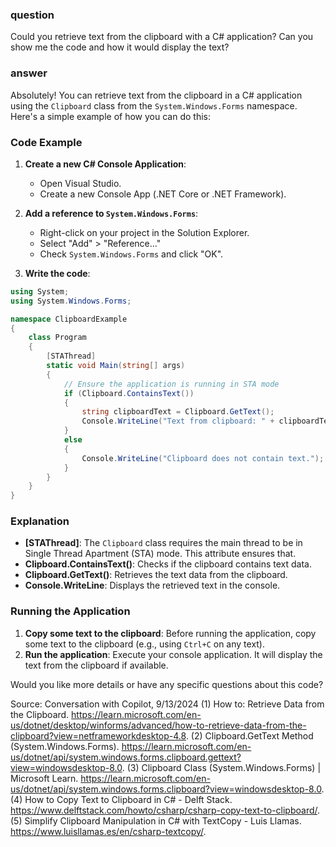 ### question

Could you retrieve text from the clipboard with a C# application? Can you show me the code and how it would display the text?

### answer

Absolutely! You can retrieve text from the clipboard in a C# application using the `Clipboard` class from the `System.Windows.Forms` namespace. Here's a simple example of how you can do this:

### Code Example

1. **Create a new C# Console Application**:

   - Open Visual Studio.
   - Create a new Console App (.NET Core or .NET Framework).

2. **Add a reference to `System.Windows.Forms`**:

   - Right-click on your project in the Solution Explorer.
   - Select "Add" > "Reference..."
   - Check `System.Windows.Forms` and click "OK".

3. **Write the code**:

```csharp
using System;
using System.Windows.Forms;

namespace ClipboardExample
{
    class Program
    {
        [STAThread]
        static void Main(string[] args)
        {
            // Ensure the application is running in STA mode
            if (Clipboard.ContainsText())
            {
                string clipboardText = Clipboard.GetText();
                Console.WriteLine("Text from clipboard: " + clipboardText);
            }
            else
            {
                Console.WriteLine("Clipboard does not contain text.");
            }
        }
    }
}
```

### Explanation

- **[STAThread]**: The `Clipboard` class requires the main thread to be in Single Thread Apartment (STA) mode. This attribute ensures that.
- **Clipboard.ContainsText()**: Checks if the clipboard contains text data.
- **Clipboard.GetText()**: Retrieves the text data from the clipboard.
- **Console.WriteLine**: Displays the retrieved text in the console.

### Running the Application

1. **Copy some text to the clipboard**: Before running the application, copy some text to the clipboard (e.g., using `Ctrl+C` on any text).
2. **Run the application**: Execute your console application. It will display the text from the clipboard if available.

Would you like more details or have any specific questions about this code?

Source: Conversation with Copilot, 9/13/2024
(1) How to: Retrieve Data from the Clipboard. https://learn.microsoft.com/en-us/dotnet/desktop/winforms/advanced/how-to-retrieve-data-from-the-clipboard?view=netframeworkdesktop-4.8.
(2) Clipboard.GetText Method (System.Windows.Forms). https://learn.microsoft.com/en-us/dotnet/api/system.windows.forms.clipboard.gettext?view=windowsdesktop-8.0.
(3) Clipboard Class (System.Windows.Forms) | Microsoft Learn. https://learn.microsoft.com/en-us/dotnet/api/system.windows.forms.clipboard?view=windowsdesktop-8.0.
(4) How to Copy Text to Clipboard in C# - Delft Stack. https://www.delftstack.com/howto/csharp/csharp-copy-text-to-clipboard/.
(5) Simplify Clipboard Manipulation in C# with TextCopy - Luis Llamas. https://www.luisllamas.es/en/csharp-textcopy/.
